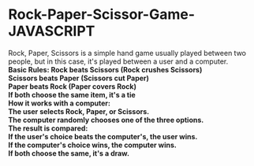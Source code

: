 # Rock-Paper-Scissor-Game-JAVASCRIPT
Rock, Paper, Scissors is a simple hand game usually played between two people, but in this case, it's played between a user and a computer.
<br>
<b>Basic Rules:<b>
Rock beats Scissors (Rock crushes Scissors)
<br>
Scissors beats Paper (Scissors cut Paper)
<br>
Paper beats Rock (Paper covers Rock)
<br>
If both choose the same item, it's a tie
<br>
<b>How it works with a computer:<b>
<br>
The user selects Rock, Paper, or Scissors.
<br>
The computer randomly chooses one of the three options.
<br>
The result is compared:
<br>
If the user's choice beats the computer's, the user wins.
<br>
If the computer's choice wins, the computer wins.
<br>
If both choose the same, it's a draw.
